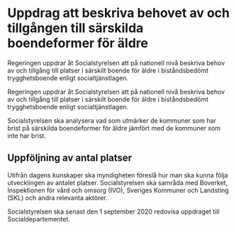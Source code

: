 # Uppdrag att beskriva behovet av och tillgången till särskilda boendeformer för äldre

Regeringen uppdrar åt Socialstyrelsen att på nationell nivå beskriva behov av och tillgång till platser i särskilt boende för äldre i biståndsbedömt trygghetsboende enligt socialtjänstlagen.

Regeringen uppdrar åt Socialstyrelsen att på nationell nivå beskriva behov av och tillgång till platser i särskilt boende för äldre i biståndsbedömt trygghetsboende enligt socialtjänstlagen.

Socialstyrelsen ska analysera vad som utmärker de kommuner som har brist på särskilda boendeformer för äldre jämfört med de kommuner som inte har brist.

## Uppföljning av antal platser

Utifrån dagens kunskaper ska myndigheten föreslå hur man ska kunna följa utvecklingen av antalet platser. Socialstyrelsen ska samråda med Boverket, Inspektionen för vård och omsorg (IVO), Sveriges Kommuner och Landsting (SKL) och andra relevanta aktörer.

Socialstyrelsen ska senast den 1 september 2020 redovisa uppdraget till Socialdepartementet.
